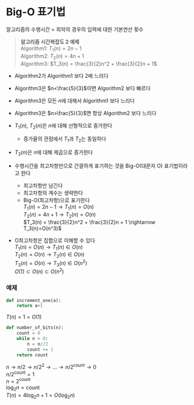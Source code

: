 # Big-O 표기법
알고리즘의 수행시간 = 최악의 경우의 입력에 대한 기본연산 횟수

> **알고리즘 시간복잡도 2 예제**\
Algorithm1: $T_1(n) = 2n-1$\
Algorithm2: $T_2(n) = 4n + 1$\
Algorithm3: $T_3(n) = \frac{3}{2}n^2 + \frac{3}{2}n + 1$

- Algorithm2가 Algorithm1 보다 2배 느리다
- Algorithm3은 $n<\frac{5}{3}$이면 Algorithm2 보다 빠르다
- Algorithm3은 모든 $n$에 대해서 Algorithm1 보다 느리다
- Algorithm3은 $n>\frac{5}{3}$면 항상 Algorithm2 보다 느리다
- $T_1(n)$, $T_2(n)$은 $n$에 대해 선형적으로 증가한다
    * 증가율의 관점에서 $T_1$과 $T_2$는 동일하다
- $T_3(n)$은 $n$에 대해 제곱으로 증가한다
- 수행시간을 최고차항만으로 간결하게 표기하는 것을 Big-O(대문자 O) 표기법이라고 한다
    * 최고차항만 남긴다
    * 최고차항의 계수는 생략한다
    * Big-O(최고차항)으로 표기한다\
        $T_1(n) = 2n-1 \rightarrow T_1(n) = O(n)$\
        $T_2(n) = 4n+1 \rightarrow T_2(n) = O(n)$\
        $T_3(n) = \frac{3}{2}n^2 + \frac{3}{2}n + 1 \rightarrow T_3(n)=O(n^3)$

- O최고차항은 집합으로 이해할 수 있다\
    $T_1(n) = O(n) \rightarrow T_1(n) \in O(n)$\
    $T_2(n) = O(n) \rightarrow T_2(n) \in O(n)$\
    $T_3(n) = O(n) \rightarrow T_3(n) \in O(n^2)$\
    $O(1) \subset O(n) \subset O(n^2)$

### 예제
```python
def increment_one(a):
    return a+1
```
$T(n)=1=O(1)$

```python
def number_of_bits(n):
    count = 0
    while n > 0:
        n = n//2
        count += 1
    return count
```
$n \rightarrow n/2 \rightarrow n/2^2 \rightarrow ... \rightarrow n/2^\text{count} \rightarrow 0$\
$n/2^\text{count} = 1$\
$n = 2^\text{count}$\
$\log_2{n}=\text{count}$\
$T(n)=4\log_2{n}+1=O(\log_2n)$